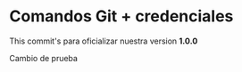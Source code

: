 # Comandos Git + credenciales

This commit's para oficializar nuestra version **1.0.0**

Cambio de prueba